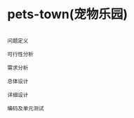 # pets-town(宠物乐园)
````

````
````
问题定义
````
````
可行性分析
````
````
需求分析
````
````
总体设计
````
````
详细设计
````
````
编码及单元测试
````
